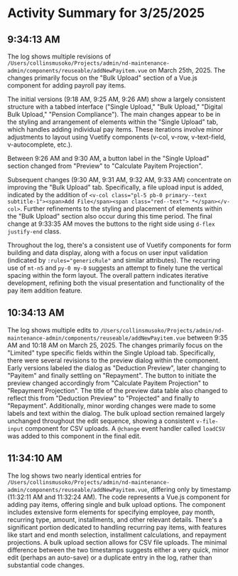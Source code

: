 # Activity Summary for 3/25/2025

## 9:34:13 AM
The log shows multiple revisions of `/Users/collinsmusoko/Projects/admin/nd-maintenance-admin/components/reuseable/addNewPayitem.vue` on March 25th, 2025.  The changes primarily focus on the "Bulk Upload" section of a Vue.js component for adding payroll pay items.

The initial versions (9:18 AM, 9:25 AM, 9:26 AM) show a largely consistent structure with a tabbed interface ("Single Upload," "Bulk Upload," "Digital Bulk Upload," "Pension Compliance"). The main changes appear to be in the styling and arrangement of elements within the "Single Upload" tab, which handles adding individual pay items.  These iterations involve minor adjustments to layout using Vuetify components (v-col, v-row, v-text-field, v-autocomplete, etc.).

Between 9:26 AM and 9:30 AM, a button label in the "Single Upload" section changed from "Preview" to "Calculate Payitem Projection".

Subsequent changes (9:30 AM, 9:31 AM, 9:32 AM, 9:33 AM)  concentrate on improving the "Bulk Upload" tab.  Specifically,  a file upload input is added, indicated by the addition of `<v-col class="pl-5 pb-0 primary--text subtitle-1"><span>Add File</span><span class="red--text"> *</span></v-col>`.  Further refinements to the styling and placement of elements within the "Bulk Upload" section also occur during this time period.  The final change at 9:33:35 AM moves the buttons to the right side using `d-flex justify-end` class.

Throughout the log, there's a consistent use of Vuetify components for form building and data display, along with a focus on user input validation (indicated by `:rules="genericRule"` and similar attributes).  The recurring use of `mt-n5` and `py-0 my-0` suggests an attempt to finely tune the vertical spacing within the form layout.  The overall pattern indicates iterative development, refining both the visual presentation and functionality of the pay item addition feature.


## 10:34:13 AM
The log shows multiple edits to `/Users/collinsmusoko/Projects/admin/nd-maintenance-admin/components/reuseable/addNewPayitem.vue` between 9:35 AM and 10:18 AM on March 25, 2025.  The changes primarily focus on the "Limited" type specific fields within the Single Upload tab.  Specifically, there were several revisions to the preview dialog within the component.  Early versions labeled the dialog as "Deduction Preview", later changing to "Payitem" and finally settling on "Repayment".  The button to initiate the preview changed accordingly from "Calculate Payitem Projection" to "Repayment Projection".  The title of the preview data table also changed to reflect this from "Deduction Preview" to "Projected" and finally to "Repayment".  Additionally, minor wording changes were made to some labels and text within the dialog.  The bulk upload section remained largely unchanged throughout the edit sequence, showing a consistent `v-file-input` component for CSV uploads.  A `@change` event handler called `loadCSV` was added to this component in the final edit.


## 11:34:10 AM
The log shows two nearly identical entries for `/Users/collinsmusoko/Projects/admin/nd-maintenance-admin/components/reuseable/addNewPayitem.vue`,  differing only by timestamp (11:32:11 AM and 11:32:24 AM).  The code represents a Vue.js component for adding pay items, offering single and bulk upload options.  The component includes extensive form elements for specifying employee, pay month, recurring type, amount, installments, and other relevant details.  There's a significant portion dedicated to handling recurring pay items, with features like  start and end month selection, installment calculations, and repayment projections. A bulk upload section allows for CSV file uploads.  The minimal difference between the two timestamps suggests either a very quick, minor edit (perhaps an auto-save) or a duplicate entry in the log, rather than substantial code changes.

